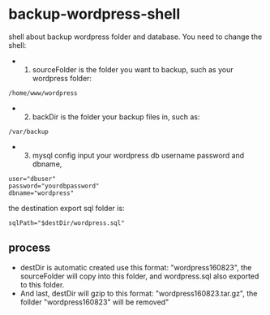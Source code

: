 # backup-wordpress-shell
shell about backup wordpress folder and database.
You need to change the shell:
- 1. sourceFolder is the folder you want to backup, such as your wordpress folder:
```
/home/www/wordpress
```
- 2. backDir is the folder your backup files in, such as:
```
/var/backup
```
- 3. mysql config
input your wordpress db username password and dbname,
```
user="dbuser"
password="yourdbpassword"
dbname="wordpress"
```

the destination export sql folder is:

```
sqlPath="$destDir/wordpress.sql"
```

## process
- destDir is automatic created use this format: "wordpress160823", the sourceFolder will copy into this folder, and wordpress.sql also exported to this folder.
- And last, destDir will gzip to this format: "wordpress160823.tar.gz", the follder "wordpress160823" will be removed"
